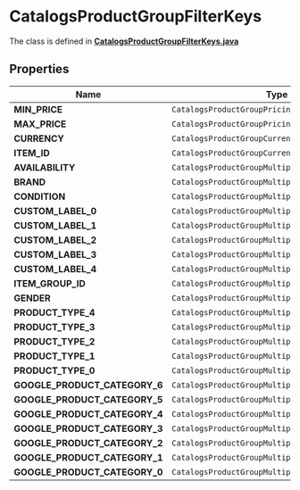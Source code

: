 

# CatalogsProductGroupFilterKeys

The class is defined in **[CatalogsProductGroupFilterKeys.java](../../src/main/java/org/openapitools/model/CatalogsProductGroupFilterKeys.java)**

## Properties

Name | Type | Description | Notes
------------ | ------------- | ------------- | -------------
**MIN_PRICE** | `CatalogsProductGroupPricingCriteria` |  | 
**MAX_PRICE** | `CatalogsProductGroupPricingCriteria` |  | 
**CURRENCY** | `CatalogsProductGroupCurrencyCriteria` |  | 
**ITEM_ID** | `CatalogsProductGroupCurrencyCriteria` |  | 
**AVAILABILITY** | `CatalogsProductGroupMultipleStringCriteria` |  | 
**BRAND** | `CatalogsProductGroupMultipleStringCriteria` |  | 
**CONDITION** | `CatalogsProductGroupMultipleStringCriteria` |  | 
**CUSTOM_LABEL_0** | `CatalogsProductGroupMultipleStringCriteria` |  | 
**CUSTOM_LABEL_1** | `CatalogsProductGroupMultipleStringCriteria` |  | 
**CUSTOM_LABEL_2** | `CatalogsProductGroupMultipleStringCriteria` |  | 
**CUSTOM_LABEL_3** | `CatalogsProductGroupMultipleStringCriteria` |  | 
**CUSTOM_LABEL_4** | `CatalogsProductGroupMultipleStringCriteria` |  | 
**ITEM_GROUP_ID** | `CatalogsProductGroupMultipleStringCriteria` |  | 
**GENDER** | `CatalogsProductGroupMultipleStringCriteria` |  | 
**PRODUCT_TYPE_4** | `CatalogsProductGroupMultipleStringListCriteria` |  | 
**PRODUCT_TYPE_3** | `CatalogsProductGroupMultipleStringListCriteria` |  | 
**PRODUCT_TYPE_2** | `CatalogsProductGroupMultipleStringListCriteria` |  | 
**PRODUCT_TYPE_1** | `CatalogsProductGroupMultipleStringListCriteria` |  | 
**PRODUCT_TYPE_0** | `CatalogsProductGroupMultipleStringListCriteria` |  | 
**GOOGLE_PRODUCT_CATEGORY_6** | `CatalogsProductGroupMultipleStringListCriteria` |  | 
**GOOGLE_PRODUCT_CATEGORY_5** | `CatalogsProductGroupMultipleStringListCriteria` |  | 
**GOOGLE_PRODUCT_CATEGORY_4** | `CatalogsProductGroupMultipleStringListCriteria` |  | 
**GOOGLE_PRODUCT_CATEGORY_3** | `CatalogsProductGroupMultipleStringListCriteria` |  | 
**GOOGLE_PRODUCT_CATEGORY_2** | `CatalogsProductGroupMultipleStringListCriteria` |  | 
**GOOGLE_PRODUCT_CATEGORY_1** | `CatalogsProductGroupMultipleStringListCriteria` |  | 
**GOOGLE_PRODUCT_CATEGORY_0** | `CatalogsProductGroupMultipleStringListCriteria` |  | 




























